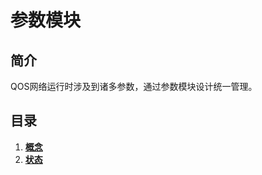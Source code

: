 # 参数模块

## 简介

QOS网络运行时涉及到诸多参数，通过参数模块设计统一管理。

## 目录

1. **[概念](1_concepts.md)**
2. **[状态](2_state.md)**